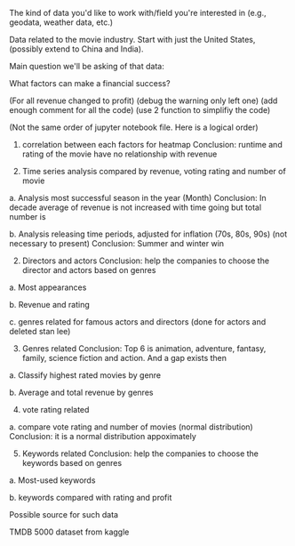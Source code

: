 ﻿The kind of data you'd like to work with/field you're interested in (e.g., geodata, weather data, etc.)

Data related to the movie industry. Start with just the United States, (possibly extend to China and India).

Main question we'll be asking of that data:

What factors can make a financial success?


(For all revenue changed to profit)
(debug the warning only left one)
(add enough comment for all the code)
(use 2 function to simplifiy the code)

(Not the same order of jupyter notebook file. Here is a logical order)
1. correlation between each factors for heatmap
Conclusion: runtime and rating of the movie have no relationship with revenue


1. Time series analysis compared by revenue, voting rating and number of movie

a. Analysis most successful season in the year (Month)
Conclusion: In decade average of revenue is not increased with time going but total number is

b. Analysis releasing time periods, adjusted for inflation (70s, 80s, 90s) (not necessary to present)
Conclusion: Summer and winter win


2. Directors and actors
Conclusion: help the companies to choose the director and actors based on genres

a. Most appearances

b. Revenue and rating

c. genres related for famous actors and directors (done for actors and deleted stan lee)


3. Genres related
Conclusion: Top 6 is animation, adventure, fantasy, family, science fiction and action. And a gap exists then

a. Classify highest rated movies by genre

b. Average and total revenue by genres


4. vote rating related

a. compare vote rating and number of movies (normal distribution)
Conclusion: it is a normal distribution appoximately


5. Keywords related
Conclusion: help the companies to choose the keywords based on genres

a. Most-used keywords

b. keywords compared with rating and profit


Possible source for such data

TMDB 5000 dataset from kaggle